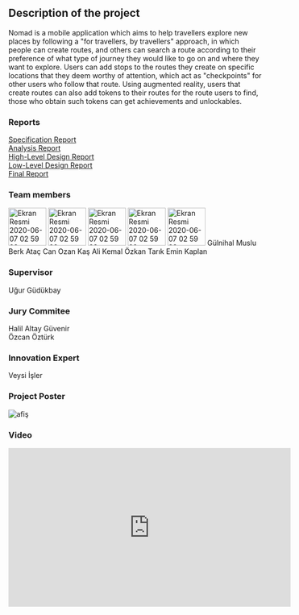 ## Description of the project
Nomad is a mobile application which aims to help travellers explore new places by following a "for travellers, by travellers" approach, in which people can create routes, and others can search a route according to their preference of what type of journey they would like to go on and where they want to explore. Users can add stops to the routes they create on specific locations that they deem worthy of attention, which act as "checkpoints" for other users who follow that route. Using augmented reality, users that create routes can also add tokens to their routes for the route users to find, those who obtain such tokens can get achievements and unlockables.

### Reports
[Specification Report](https://github.com/nomad-design/nomad-design.github.io/raw/master/SpecificationReport_Nomad.pdf)<br>
[Analysis Report](https://github.com/nomad-design/nomad-design.github.io/raw/master/AnalysisReport_Nomad.pdf)<br>
[High-Level Design Report](https://github.com/nomad-design/nomad-design.github.io/raw/master/HighLevelDesignReport_Nomad.pdf)<br>
[Low-Level Design Report](https://github.com/nomad-design/nomad-design.github.io/raw/master/LowLevelDesignReport_Nomad.pdf)<br>
[Final Report](https://github.com/nomad-design/nomad-design.github.io/raw/master/FinalReport_Nomad.pdf)<br>

### Team members

<img width="75" alt="Ekran Resmi 2020-06-07 02 59 22" src="https://user-images.githubusercontent.com/66538043/83957006-5c7f4380-a86c-11ea-8e04-51c98adf82ed.png">  
<img width="75" alt="Ekran Resmi 2020-06-07 02 59 22" src="https://user-images.githubusercontent.com/66538043/83957006-5c7f4380-a86c-11ea-8e04-51c98adf82ed.png"> 
<img width="75" alt="Ekran Resmi 2020-06-07 02 59 22" src="https://user-images.githubusercontent.com/66538043/83957006-5c7f4380-a86c-11ea-8e04-51c98adf82ed.png"> 
<img width="75" alt="Ekran Resmi 2020-06-07 02 59 22" src="https://user-images.githubusercontent.com/66538043/83957006-5c7f4380-a86c-11ea-8e04-51c98adf82ed.png"> 
<img width="75" alt="Ekran Resmi 2020-06-07 02 59 22" src="https://user-images.githubusercontent.com/66538043/83957006-5c7f4380-a86c-11ea-8e04-51c98adf82ed.png"> 
Gülnihal Muslu
Berk Ataç 
Can Ozan Kaş 
Ali Kemal Özkan 
Tarık Emin Kaplan 



### Supervisor
Uğur Güdükbay

### Jury Commitee
Halil Altay Güvenir <br>
Özcan Öztürk

### Innovation Expert
Veysi İşler

### Project Poster
![afiş](https://user-images.githubusercontent.com/66538043/83956788-69029c80-a86a-11ea-8bb9-7894e2da59d6.jpg)

### Video

<iframe width="560" height="315" src="https://www.youtube.com/embed/Eq8uI2oJd0Y" frameborder="0" allow="accelerometer; autoplay; encrypted-media; gyroscope; picture-in-picture" allowfullscreen></iframe>
